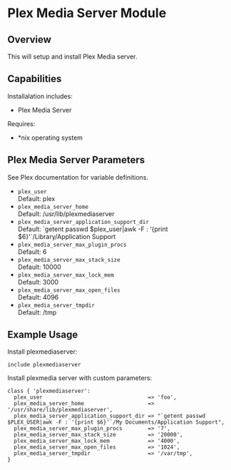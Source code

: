 # Plex Media Server  Module

## Overview

This will setup and install Plex Media server.

## Capabilities

Installalation includes:

- Plex Media Server

Requires:

- *nix operating system

## Plex Media Server Parameters
See Plex documentation for variable definitions.

* `plex_user`<br />
Default: plex
* `plex_media_server_home`<br />
Default: /usr/lib/plexmediaserver
* `plex_media_server_application_support_dir`<br />
Default: \`getent passwd $plex_user|awk -F : '{print $6}'`/Library/Application Support
* `plex_media_server_max_plugin_procs`<br />
Default: 6
* `plex_media_server_max_stack_size`<br />
Default: 10000
* `plex_media_server_max_lock_mem`<br />
Default: 3000
* `plex_media_server_max_open_files`<br />
Default: 4096
* `plex_media_server_tmpdir`<br />
Default: /tmp

## Example Usage

Install plexmediaserver:

```puppet
include plexmediaserver
```

Install plexmedia server with custom parameters:

```puppet
class { 'plexmediaserver':
  plex_user                                 => 'foo',
  plex_media_server_home                    => '/usr/share/lib/plexmediaserver',
  plex_media_server_application_support_dir => "`getent passwd $PLEX_USER|awk -F : '{print $6}'`/My Documents/Application Support",
  plex_media_server_max_plugin_procs        => '7',
  plex_media_server_max_stack_size          => '20000',
  plex_media_server_max_lock_mem            => '4000',
  plex_media_server_max_open_files          => '1024',
  plex_media_server_tmpdir                  => '/var/tmp',
}
```
